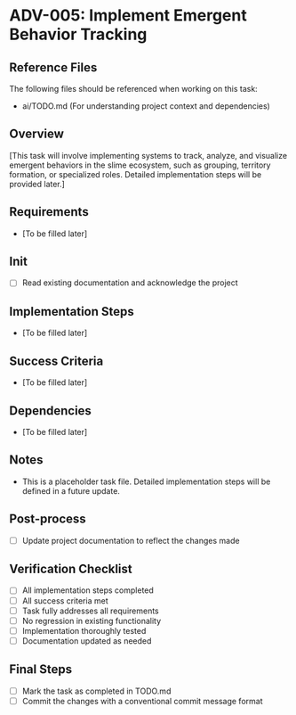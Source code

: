 # ADV-005: Implement Emergent Behavior Tracking

## Reference Files
The following files should be referenced when working on this task:
- ai/TODO.md (For understanding project context and dependencies)

## Overview
[This task will involve implementing systems to track, analyze, and visualize emergent behaviors in the slime ecosystem, such as grouping, territory formation, or specialized roles. Detailed implementation steps will be provided later.]

## Requirements
- [To be filled later]

## Init
- [ ] Read existing documentation and acknowledge the project

## Implementation Steps
- [To be filled later]

## Success Criteria
- [To be filled later]

## Dependencies
- [To be filled later]

## Notes
- This is a placeholder task file. Detailed implementation steps will be defined in a future update.

## Post-process
- [ ] Update project documentation to reflect the changes made

## Verification Checklist
- [ ] All implementation steps completed
- [ ] All success criteria met
- [ ] Task fully addresses all requirements
- [ ] No regression in existing functionality
- [ ] Implementation thoroughly tested
- [ ] Documentation updated as needed

## Final Steps
- [ ] Mark the task as completed in TODO.md
- [ ] Commit the changes with a conventional commit message format 